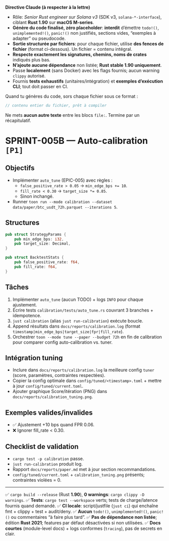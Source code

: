 **Directive Claude (à respecter à la lettre)**

* Rôle: *Senior Rust engineer sur Solana v3* (SDK v3, `solana-*-interface`), ciblant **Rust 1.90** sur **macOS M-series**.
* **Génère du code finalisé, zéro placeholder**: **interdit** d’émettre `todo!()`, `unimplemented!()`, `panic!()` non justifiés, sections vides, “exemples à adapter” ou pseudocode.
* **Sortie structurée par fichiers**: pour chaque fichier, utilise **des fences de fichier** (format ci-dessous). Un fichier = contenu intégral.
* **Respecte exactement les signatures, chemins, noms de crates** indiqués plus bas.
* **N’ajoute aucune dépendance** non listée; **Rust stable 1.90 uniquement**.
* Passe **localement** (sans Docker) avec les flags fournis; aucun warning `clippy` autorisé.
* Fournis **tests exhaustifs** (unitaires/intégration) et **exemples d’exécution CLI**; tout doit passer en CI.

Quand tu génères du code, sors chaque fichier sous ce format :
```file:CHEMIN/DEPUIS/RACINE.rs
// contenu entier du fichier, prêt à compiler
```

Ne mets **aucun autre texte** entre les blocs `file:`. Termine par un récapitulatif.

# SPRINT-005B — Auto-calibration `[P1]`

## Objectifs
- Implémenter `auto_tune` (EPIC-005) avec règles :
  - `false_positive_rate > 0.05` → `min_edge_bps += 10`.
  - `fill_rate < 0.30` → `target_size *= 0.85`.
  - Sinon inchangé.
- Runner `toon run --mode calibration --dataset data/paper/btc_usdt_72h.parquet --iterations 5`.

## Structures
```rust
pub struct StrategyParams {
    pub min_edge_bps: i32,
    pub target_size: Decimal,
}

pub struct BacktestStats {
    pub false_positive_rate: f64,
    pub fill_rate: f64,
}
```

## Tâches
1. Implémenter `auto_tune` (aucun TODO) + logs `INFO` pour chaque ajustement.
2. Écrire tests `calibration/tests/auto_tune.rs` couvrant 3 branches + idempotence.
3. `just calibration` (alias `just run-calibration`) exécute boucle.
4. Append résultats dans `docs/reports/calibration.log` (format `timestamp|min_edge_bps|target_size|fpr|fill_rate`).
5. Orchestrer `toon --mode tune --paper --budget 72h` en fin de calibration pour comparer config auto-calibration vs. tuner.

## Intégration tuning
- Inclure dans `docs/reports/calibration.log` la meilleure config `tuner` (score, paramètres, contraintes respectées).
- Copier la config optimale dans `config/tuned/<timestamp>.toml` + mettre à jour `config/tuned/current.toml`.
- Ajouter graphique Score/itération (PNG) dans `docs/reports/calibration_tuning.png`.

## Exemples valides/invalides
- ✅ Ajustement +10 bps quand FPR 0.06.
- ❌ Ignorer fill_rate < 0.30.

## Checklist de validation
- `cargo test -p calibration` passe.
- `just run-calibration` produit log.
- Rapport `docs/reports/paper.md` met à jour section recommandations.
- `config/tuned/current.toml` + `calibration_tuning.png` présents; contraintes violées = 0.

---

✅ `cargo build --release` (Rust **1.90**), **0 warnings**: `cargo clippy -D warnings`.
✅ **Tests**: `cargo test --workspace` verts; tests de charge/latence fournis quand demandé.
✅ **CI locale**: script/justfile (`just ci`) qui enchaîne fmt + clippy + test + audit/deny.
✅ **Aucun** `todo!()`, `unimplemented!()`, `panic!()` ou commentaires “à faire plus tard”.
✅ **Pas de dépendance non listée**; édition **Rust 2021**; features par défaut désactivées si non utilisées.
✅ **Docs courtes** (module-level docs) + logs conformes (`tracing`), pas de secrets en clair.
